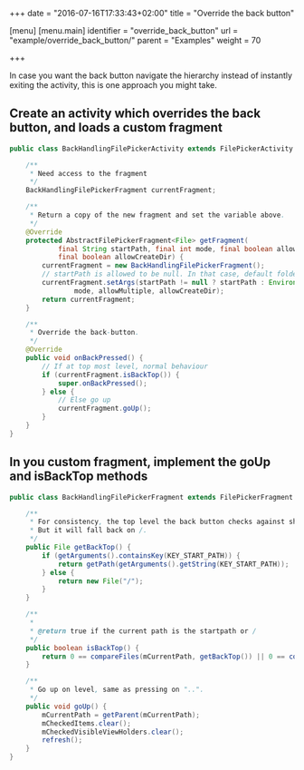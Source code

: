 +++
date = "2016-07-16T17:33:43+02:00"
title = "Override the back button"

[menu]
  [menu.main]
    identifier = "override_back_button"
    url = "example/override_back_button/"
    parent = "Examples"
    weight = 70

+++

In case you want the back button navigate the hierarchy instead of instantly exiting the activity, this
is one approach you might take.

## Create an activity which overrides the back button, and loads a custom fragment

```java
public class BackHandlingFilePickerActivity extends FilePickerActivity {

    /**
     * Need access to the fragment
     */
    BackHandlingFilePickerFragment currentFragment;

    /**
     * Return a copy of the new fragment and set the variable above.
     */
    @Override
    protected AbstractFilePickerFragment<File> getFragment(
            final String startPath, final int mode, final boolean allowMultiple,
            final boolean allowCreateDir) {
        currentFragment = new BackHandlingFilePickerFragment();
        // startPath is allowed to be null. In that case, default folder should be SD-card and not "/"
        currentFragment.setArgs(startPath != null ? startPath : Environment.getExternalStorageDirectory().getPath(),
                mode, allowMultiple, allowCreateDir);
        return currentFragment;
    }

    /**
     * Override the back-button.
     */
    @Override
    public void onBackPressed() {
        // If at top most level, normal behaviour
        if (currentFragment.isBackTop()) {
            super.onBackPressed();
        } else {
            // Else go up
            currentFragment.goUp();
        }
    }
}
```

## In you custom fragment, implement the goUp and isBackTop methods

```java
public class BackHandlingFilePickerFragment extends FilePickerFragment {

    /**
     * For consistency, the top level the back button checks against should be the start path.
     * But it will fall back on /.
     */
    public File getBackTop() {
        if (getArguments().containsKey(KEY_START_PATH)) {
            return getPath(getArguments().getString(KEY_START_PATH));
        } else {
            return new File("/");
        }
    }

    /**
     *
     * @return true if the current path is the startpath or /
     */
    public boolean isBackTop() {
        return 0 == compareFiles(mCurrentPath, getBackTop()) || 0 == compareFiles(mCurrentPath, new File("/"));
    }

    /**
     * Go up on level, same as pressing on "..".
     */
    public void goUp() {
        mCurrentPath = getParent(mCurrentPath);
        mCheckedItems.clear();
        mCheckedVisibleViewHolders.clear();
        refresh();
    }
}
```
